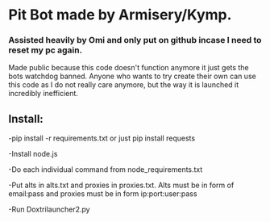 # Pit Bot made by Armisery/Kymp. #
### Assisted heavily by Omi and only put on github incase I need to reset my pc again. ###
Made public because this code doesn't function anymore it just gets the bots watchdog banned.
Anyone who wants to try create their own can use this code as I do not really care anymore, but the way it is launched it incredibly inefficient.
 ## Install: ##

  -pip install -r requirements.txt or just pip install requests

  -Install node.js

  -Do each individual command from node_requirements.txt

  -Put alts in alts.txt and proxies in proxies.txt. Alts must be in form of email:pass and proxies must be in form ip:port:user:pass

  -Run Doxtrilauncher2.py
